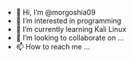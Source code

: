 - 👋 Hi, I’m @morgoshia09
- 👀 I’m interested in programming
- 🌱 I’m currently learning Kali Linux
- 💞️ I’m looking to collaborate on ...
- 📫 How to reach me ...

<!---
morgoshia09/morgoshia09 is a ✨ special ✨ repository because its `README.md` (this file) appears on your GitHub profile.
You can click the Preview link to take a look at your changes.
--->

